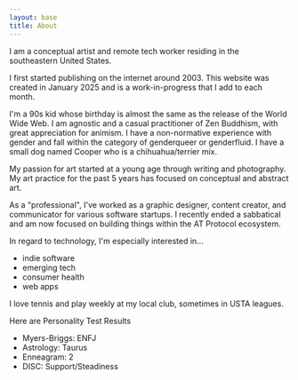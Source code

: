 ```yaml
---
layout: base
title: About
---
```


I am a conceptual artist and remote tech worker residing in the southeastern United States. 

I first started publishing on the internet around 2003. This website was created in January 2025 and is a work-in-progress that I add to each month.

I'm a 90s kid whose birthday is almost the same as the release of the World Wide Web. I am agnostic and a casual practitioner of Zen Buddhism, with great appreciation for animism. I have a non-normative experience with gender and fall within the category of genderqueer or genderfluid. I have a small dog named Cooper who is a chihuahua/terrier mix.

My passion for art started at a young age through writing and photography. My art practice for the past 5 years has focused on conceptual and abstract art.

As a "professional", I've worked as a graphic designer, content creator, and communicator for various software startups. I recently ended a sabbatical and am now focused on building things within the AT Protocol ecosystem.

In regard to technology, I'm especially interested in...
- indie software
- emerging tech
- consumer health
- web apps

I love tennis and play weekly at my local club, sometimes in USTA leagues.

Here are  Personality Test Results
- Myers-Briggs: ENFJ
- Astrology: Taurus
- Enneagram: 2
- DISC: Support/Steadiness